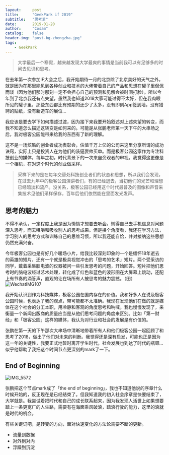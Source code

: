 ```yaml
---
layout:     post
title:      "GeekPark if 2019"
subtitle:   "思考着"
date:       2019-01-20
author:     "Cosam"
catalog:    false
header-img: "post-bg-zhengzha.jpg"
tags:
    - GeekPark
---
```


> 大学最后一个寒假，越来越发现大学最爽的事情是当前我可以有足够多的时间去见识和思考。

在去年第一次参加IF大会之后，我开始期待一月的北京除了北京美好的天气之外，就是因为在那里能见到各种创业和技术的大佬带着自己的产品和思想在罐子里侃侃而谈（因为他们那时那刻一定不会担心自己的预测和见解会被时间打脸）。所以今年到了北京我还有点失望，虽然我也知道2018大家可能过得不太好，但在我肉眼所见的罐子里，那些东西都比有预期的还少了太多，没有即刻App签到墙，没有猎聘的贴纸，没有新造车的展位… 

我应该是要去学下如何描述过渡，因为接下来我要开始叙述对上述失望的转变，而我不知道怎么描述这转变是如何来的。可能是从张鹏老师第一天下午的大串场之后，我对极客公园能带来给我的东西有了新的理解。

这不是一场炫酷的创业者成功表彰会，估值千万上亿的公司来这里分享所谓的成功诀窍，实际上只是投资人在为他们的装逼耍帅买单。而是极客公园这家作为专注科技创业的媒体，每年之初，时代背景下的一次来自旁观者的审视。我觉得这更像是一个相机，在对这个时代的创业做采样。

> 采样下来的是在每年交替处科技创业者们的状态和思想，所以我们会发现，在过去九年中的极客公园演讲者们，有的已经退去，当初他们的光芒和理想已经暗淡和流产。没关系，极客公园已经用这个时代最普及的图像和声音采集技术见他们采样保存，百年后他们依然能在里面发光发声。

## 思考的魅力

不得不承认，一定程度上我是因为懒惰才想要去听会。懒得自己去手机信息对问题深入思考，而去咀嚼和吸收别人的思考成果。但是换个角度看，我还在学习方法，学习别人的思考方式和训练自己的思维习惯，所以我还能自恰，并对接纳这些思想仍然充满兴奋。

今年极客公园也是有好几个暖场小片，给我比较深刻印象的一个是缅怀18年逝去的英雄的短片，还有一个就是极具视觉冲击的「思考的艺术」短片。两个受采访的同学，戴着采集脑电波的仪器被问一些引发思考的问题，开始回答。短片把他们思考时的脑电波经过艺术处理，转化成了红色和蓝色的波形图在大屏幕上跳动，还配上有节奏的滴答声，直观的让在场所有人被思考的魅力震撼。（图）      ![WechatIMG107]() 

我开始认识到作为科技媒体，极客公园在国内存在的价值。我和好多人在说及极客公园时候，也表达了我的观点，带可能都不太准确。我现在发现他们在做的就是媒体在这个社会的分工本职，用冷静和客观的角度思考和呐喊。我也慢慢发现了，来衡量一个新闻出版商的质量应当是从他们思考问题的角度来区别。比如「第一财经」和「极客公园」这样的媒体，我认为对行业和社会的发展是有价值的。

张鹏在第一天的下午那次大串场中清晰地带着所有人和他们极客公园一起回顾了和思考了2018，做出了他们对未来的判断。我觉得还是深有启发，可能也正是因为这一年的关键性，我要正式地暂时离开学生时代，社会发展也到达了时代的瓶颈…似乎他帮助了我把这个时间节点更深刻的mark了一下。

## End of Beginning

![IMG_5572](/Users/Samuel/Downloads/IMG_5572.JPG)

张鹏把这个节点mark成了「the end of beginning」，我也不知道他说的序章什么时候开始的，反正现在是已经结束了。但我知道我的初入社会序章是快要结束了，大学就是。我尝试着把时代和自己的成长联系起来，因为我发现人活世上如果想要踏上一条更宽广的人生路，需要有在海面乘风破浪，踏浪行驶的能力，这里的浪就是时代的机会。

有些关键词吧，是转变的方向，面对快速变化的方法论需要不断的更新。

* 流量到数据 
* 对外到对内 
* 浮躁到沉淀

